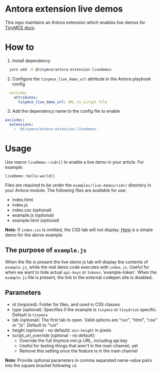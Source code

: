 # Antora extension live demos

This repo maintains an Antora extension which enables live demos for [TinyMCE docs](https://www.tiny.cloud/docs).

# How to

1. Install dependency
  ```bash
    yarn add -D @tinymce/antora-extension-livedemos
  ```

2. Configure the `tinymce_live_demo_url` attribute in the Antora playbook config
```yml
  asciidoc
    attributes:
      tinymce_live_demo_url: URL_to_script_file
```

3. Add the dependency name to the config file to enable
```yml
asciidoc:
  extensions:
    - '@tinymce/antora-extension-livedemos'
```

# Usage

Use macro `liveDemo::<id>[]` to enable a live demo in your article. For example:

```
liveDemo::hello-world[]
```

Files are required to be under the `examples/live-demos/<id>/` directory in your Antora module. The following files are available for use:
  - index.html
  - index.js
  - index.css (optional)
  - example.js (optional)
  - example.html (optional)

**Note:** If `index.css` is omitted, the CSS tab will not display. [Here](./live-demos/hello-world/) is a simple demo for the above example

## The purpose of `example.js`

When the file is present the live-demo js tab will display the contents of `example.js`, while the real demo code executes with `index.js`. Useful for when we want to hide actual `api-keys` or `tokens`: 'example-token'. When the `example.js` file is present, the link to the external codepen site is disabled.

## Parameters

  - id (required): Folder for files, and used in CSS classes
  - type (optional): Specifies if the example is `tinymce` or `tinydrive` specific. Default is `tinymce`
  - tab (optional): The first tab to open. Valid options are "run", "html", "css" or "js". Default to "run"
  - height (optional - no default): `min-height` in pixels
  - script_url_override (optional - no default):
    - Override the full tinymce.min.js URL, including api key
    - Useful for testing things that aren't in the main channel, yet
    - Remove this setting once the feature is in the main channel

**Note**: Provide optional parameters in comma separated name-value pairs into the square bracket following `id`.
